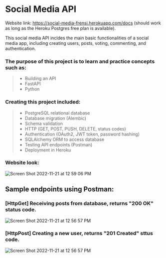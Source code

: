 # Social Media API
Website link: https://social-media-frensi.herokuapp.com/docs (should work as long as the Heroku Postgres free plan is available).

This social media API incldes the main basic functionalities of a social media app, including creating users, posts, voting, commenting, and authentication.

### The purpose of this project is to learn and practice concepts such as:
> - Building an API
> - FastAPI
> - Python

### Creating this project included:
> - PostgreSQL relational database
> - Database migration (Alembic)
> - Schema validation
> - HTTP (GET, POST, PUSH, DELETE, status codes)
> - Authentication (OAuth2, JWT token, password hashing)
> - SQLAlchemy ORM to access database
> - Testing API endpoints (Postman)
> - Deployment in Heroku

### Website look:
![Screen Shot 2022-11-21 at 12 59 06 PM](https://user-images.githubusercontent.com/67911608/203197035-5860d02f-b99a-4ac1-bb55-88984823bf8a.jpeg)

## Sample endpoints using Postman:
### [HttpGet] Receiving posts from database, returns "200 OK" status code.
![Screen Shot 2022-11-21 at 12 56 57 PM](https://user-images.githubusercontent.com/67911608/203198078-749bb1dd-9245-4e40-92eb-6cc943b420eb.jpg)

### [HttpPost] Creating a new user, returns "201 Created" sttus code.
![Screen Shot 2022-11-21 at 12 56 57 PM](https://user-images.githubusercontent.com/67911608/203198090-5e3f081c-a620-4535-ad49-f5589306b398.jpg)
